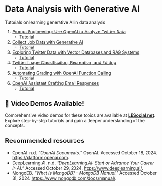 # Data Analysis with Generative AI
Tutorials on learning generative AI in data analysis 

1. [Prompt Engineering: Use OpenAI to Analyze Twitter Data](Prompt-Engineering-Analyze-Twitter-Data.ipynb)
     * [Tutorial](https://www.lbsocial.net/post/unlocking-twitter-insights-with-prompt-engineering-using-openai-gpt)
2. [Collect Job Data with Generative AI](Collect-Job-Data-with-Generative-AI.ipynb)
     * [Tutorial](https://www.lbsocial.net/post/from-search-to-success-how-ai-transforms-job-hunting-and-recommendations)
3. [Exploring Twitter Data with Vector Databases and RAG Systems](Exploring-Twitter-Data-with-Vector-Databases-and-RAG-Systems.ipynb)
     * [Tutorial](https://www.lbsocial.net/post/enhanced-twitter-insights-exploring-twitter-data-with-vector-databases-and-rag-systems)
4. [Twitter Image Classification, Recreation, and Editing](Twitter-Image-Classification-Recreation-Editing.ipynb)
     * [Tutorial](https://www.lbsocial.net/post/ai-magic-for-twitter-images-transform-classify-and-create-with-diffusion-models)
5. [Automating Grading with OpenAI Function Calling](Automating-Grading-with-OpenAI-Function-Calling.ipynb)
     * [Tutorial](https://www.lbsocial.net/post/openai-function-calling-automate-and-enhance-grading-with-llms)
6. [OpenAI Assistant Crafting Email Responses](OpenAI-Assistant-Crafting-Email-Responses.ipynb)
     * [Tutorial](https://www.lbsocial.net/post/openai-assistant-automating-email-replies-for-professors-and-students)

## 🎥 Video Demos Available!
Comprehensive video demos for these topics are available at **[LBSocial.net](https://lbsocial.net)**. Explore step-by-step tutorials and gain a deeper understanding of the concepts.

## Recommended resources
- OpenAI. n.d. *“OpenAI Documents.”* OpenAI. Accessed October 18, 2024. https://platform.openai.com.
- DeepLearning.AI. n.d. *“DeepLearning.AI: Start or Advance Your Career in AI.”* Accessed October 29, 2024. https://www.deeplearning.ai/.
- MongoDB. *“What Is MongoDB? - MongoDB Manual.”* Accessed October 31, 2024. https://www.mongodb.com/docs/manual/.
